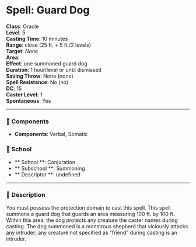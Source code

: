 
# Spell: Guard Dog
**Class**: Oracle  
**Level**: 5  
**Casting Time**: 10 minutes  
**Range**: close (25 ft. + 5 ft./2 levels)  
**Target**: _None_  
**Area**:   
**Effect**: one summoned guard dog  
**Duration**: 1 hour/level or until dismissed  
**Saving Throw**: None (none)  
**Spell Resistance**: No (no)  
**DC**: 15  
**Caster Level**: 1  
**Spontaneous**: Yes

---

### 🔮 Components
- **Components**: Verbal, Somatic

### 🏫 School
- ** School **: Conjuration
- ** Subschool **: Summoning
- ** Descriptor **: undefined
---

### 📜 Description
You must possess the protection domain to cast this spell. This spell summons a guard dog that guards an area measuring 100 ft. by 100 ft. Within this area, the dog protects any creature the caster names during casting. The dog summoned is a monstrous shepherd that viciously attacks any intruder; any creature not specified as "friend" during casting is an intruder.
